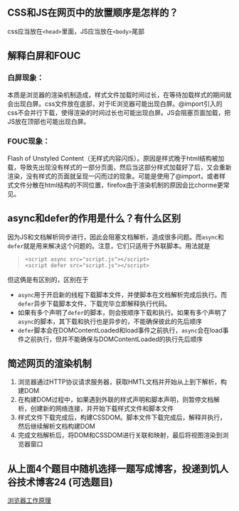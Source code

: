 ## CSS和JS在网页中的放置顺序是怎样的？
css应当放在`<head>`里面，JS应当放在`<body>`尾部

## 解释白屏和FOUC
### 白屏现象：
本质是浏览器的渲染机制造成，样式文件加载时间过长，在等待加载样式的期间就会出现白屏。css文件放在底部，对于IE浏览器可能出现白屏。@import引入的css不会并行下载，使得渲染的时间过长也可能出现白屏。JS会阻塞页面加载，把JS放在顶部也可能出现白屏。

### FOUC现象：
Flash of Unstyled Content（无样式内容闪烁）。原因是样式晚于html结构被加载，导致先出现没有样式的一部分页面，然后当这部分样式加载好了后，又会重新渲染，没有样式的页面就呈现一闪而过的现象。可能是使用了@import，或者样式文件分散在html结构的不同位置，firefox由于渲染机制的原因会比chorme更常见。

## async和defer的作用是什么？有什么区别
因为JS和文档解析同步进行，因此会阻塞文档解析，造成很多问题。而`async`和`defer`就是用来解决这个问题的。注意，它们只适用于外联脚本。用法就是
>`<script async src="script.js"></script>`  
`<script defer src="script.js"></script>`

但这俩是有区别的，区别在于
* `async`用于开启新的线程下载脚本文件，并使脚本在文档解析完成后执行。而`defer`异步下载脚本文件，下载完毕立即解释执行代码。
* 如果有多个声明了`defer`的脚本，则会按顺序下载和执行。如果有多个声明了`async`的脚本，其下载和执行也是异步的，不能确保彼此的先后顺序 
* `defer`脚本会在DOMContentLoaded和load事件之前执行，`async`会在load事件之前执行，但并不能确保与DOMContentLoaded的执行先后顺序

## 简述网页的渲染机制
1. 浏览器通过HTTP协议请求服务器，获取HMTL文档并开始从上到下解析，构建DOM
2. 在构建DOM过程中，如果遇到外联的样式声明和脚本声明，则暂停文档解析，创建新的网络连接，并开始下载样式文件和脚本文件
3. 样式文件下载完成后，构建CSSDOM。脚本文件下载完成后，解释并执行，然后继续解析文档构建DOM 
4. 完成文档解析后，将DOM和CSSDOM进行关联和映射，最后将视图渲染到浏览器窗口 

## 从上面4个题目中随机选择一题写成博客，投递到饥人谷技术博客24 (可选题目)
[浏览器工作原理](http://www.jianshu.com/writer#/notebooks/8845304/notes/9370445/preview)